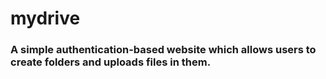 # mydrive

### A simple authentication-based website which allows users to create folders and uploads files in them.
